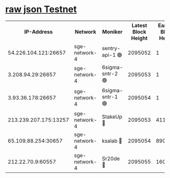 
[raw json Testnet](https://rpc-check.sget.stavr.tech/sget/rpc-sget-result.json)
=


<table><tr><th>IP-Address</th><th>Network</th><th>Moniker</th><th>Latest Block Height</th><th>Earliest Block Height</th><th>Catching Up</th><th>Tx Index</th><th>Voting Power</th><th>Scan Time</th></tr><tr><td>54.226.104.121:26657</td><td>sge-network-4</td><td>sentry-api-1 🟢</td><td>2095052</td><td>1</td><td>False</td><td>on</td><td>0</td><td>2024-03-20T12:40:18.403109472UTC</td></tr><tr><td>3.208.94.29:26657</td><td>sge-network-4</td><td>6sigma-sntr-2 🟢</td><td>2095053</td><td>1</td><td>False</td><td>on</td><td>0</td><td>2024-03-20T12:40:27.710182307UTC</td></tr><tr><td>3.93.36.178:26657</td><td>sge-network-4</td><td>6sigma-sntr-1 🟢</td><td>2095054</td><td>1</td><td>False</td><td>on</td><td>0</td><td>2024-03-20T12:40:32.343687029UTC</td></tr><tr><td>213.239.207.175:13257</td><td>sge-network-4</td><td>StakeUp 🔴</td><td>2095053</td><td>411001</td><td>False</td><td>off</td><td>100</td><td>2024-03-20T12:40:26.755943577UTC</td></tr><tr><td>65.109.88.254:30657</td><td>sge-network-4</td><td>ksalab 🔴</td><td>2095054</td><td>890001</td><td>False</td><td>on</td><td>3497</td><td>2024-03-20T12:40:34.686479983UTC</td></tr><tr><td>212.22.70.9:60557</td><td>sge-network-4</td><td>Sr20de 🔴</td><td>2095055</td><td>1608978</td><td>False</td><td>on</td><td>133</td><td>2024-03-20T12:40:37.138454536UTC</td></tr></table>
